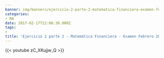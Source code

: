 ```yaml
---
banner: img/banners/ejercicio-2-parte-2-matematica-financiera-examen-febrero-2017-primera-semana-grado-ade-uned.jpg
categories:
- NA
date: 2017-02-17T22:08:30.000Z
tags:
- 
title: 'Ejercicio 2 parte 2 - Matemática Financiera - Examen Febrero 2017 primera semana - Grado Ade Uned'
---
```




{{< youtube zC_XKujjw_Q >}}
